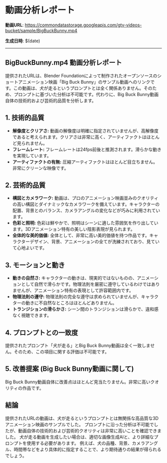 # 動画分析レポート

**動画URL**: https://commondatastorage.googleapis.com/gtv-videos-bucket/sample/BigBuckBunny.mp4

**生成日時**: $(date)

---

## BigBuckBunny.mp4 動画分析レポート

提供されたURLは、Blender Foundationによって制作されたオープンソースのショートアニメーション映画「Big Buck Bunny」のサンプル動画へのリンクです。この動画は、犬が走るというプロンプトとは全く関係ありません。そのため、プロンプトに基づいた分析は不可能です。代わりに、Big Buck Bunny動画自体の技術的および芸術的品質を分析します。


## 1. 技術的品質

* **解像度とクリアさ:**  動画の解像度は明確に指定されていませんが、高解像度であると考えられます。クリアさは非常に高く、アーティファクトはほとんど見られません。
* **フレームレート:** フレームレートは24fps前後と推測されます。滑らかな動きを実現しています。
* **アーティファクトの有無:**  圧縮アーティファクトはほとんど目立ちません。非常にクリーンな映像です。


## 2. 芸術的品質

* **構図とカメラワーク:**  動画は、プロのアニメーション映画並みのクオリティの高い構図とダイナミックなカメラワークを備えています。キャラクターの配置、背景とのバランス、カメラアングルの変化などが巧みに利用されています。
* **色彩と照明:**  色彩は鮮やかで、照明はシーンに適した雰囲気を作り出しています。3Dアニメーション特有の美しい陰影表現が見られます。
* **全体的な美的価値:**  全体として、非常に高い美的価値を持つ作品です。キャラクターデザイン、背景、アニメーションの全てが洗練されており、見ていて心地よいです。


## 3. モーションと動き

* **動きの自然さ:**  キャラクターの動きは、現実的ではないものの、アニメーションとして自然で滑らかです。物理法則を厳密に遵守しているわけではありませんが、アニメーション特有の表現として許容範囲内です。
* **物理法則の遵守:**  物理法則の完全な遵守は求められていませんが、キャラクターの動きに不自然なところはほとんどありません。
* **トランジションの滑らかさ:**  シーン間のトランジションは滑らかで、違和感なく視聴できます。


## 4. プロンプトとの一致度

提供されたプロンプト「犬が走る」とBig Buck Bunny動画は全く一致しません。そのため、この項目に関する評価は不可能です。


## 5. 改善提案 (Big Buck Bunny動画に関して)

Big Buck Bunny動画自体に改善点はほとんど見当たりません。非常に高いクオリティの作品です。


## 結論

提供されたURLの動画は、犬が走るというプロンプトとは無関係な高品質な3Dアニメーション映画のサンプルでした。  プロンプトに沿った分析は不可能でしたが、動画自体の技術的および芸術的クオリティは非常に高いことを確認できました。  犬が走る動画を生成したい場合は、適切な画像生成AIと、より詳細なプロンプトを使用する必要があります。  例えば、犬の品種、背景、カメラアングル、時間帯などをより具体的に指定することで、より期待通りの結果が得られるでしょう。
